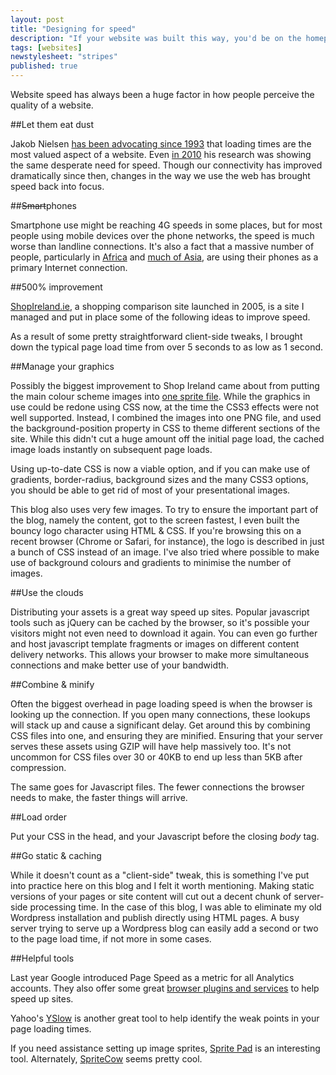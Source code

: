 ```yaml
---
layout: post
title: "Designing for speed"
description: "If your website was built this way, you'd be on the homepage by now."
tags: [websites]
newstylesheet: "stripes"
published: true
---
```

Website speed has always been a huge factor in how people perceive the quality of a website. 

##Let them eat dust

Jakob Nielsen [has been advocating since 1993][2] that loading times are the most valued aspect of a website. Even [in 2010][3] his research was showing the same desperate need for speed. Though our connectivity has improved dramatically since then, changes in the way we use the web has brought speed back into focus.

##<del>Smart</del>phones

Smartphone use might be reaching 4G speeds in some places, but for most people using mobile devices over the phone networks, the speed is much worse than landline connections. It's also a fact that a massive number of people, particularly in [Africa][5] and [much of Asia][4], are using their phones as a primary Internet connection.

##500% improvement

[ShopIreland.ie][1], a shopping comparison site launched in 2005, is a site I managed and put in place some of the following ideas to improve speed. 

As a result of some pretty straightforward client-side tweaks, I brought down the typical page load time from over 5 seconds to as low as 1 second. 

##Manage your graphics

Possibly the biggest improvement to Shop Ireland came about from putting the main colour scheme images into [one sprite file][6]. While the graphics in use could be redone using CSS now, at the time the CSS3 effects were not well supported. Instead, I combined the images into one PNG file, and used the background-position property in CSS to theme different sections of the site. While this didn't cut a huge amount off the initial page load, the cached image loads instantly on subsequent page loads.

Using up-to-date CSS is now a viable option, and if you can make use of gradients, border-radius, background sizes and the many CSS3 options, you should be able to get rid of most of your presentational images.

This blog also uses very few images. To try to ensure the important part of the blog, namely the content, got to the screen fastest, I even built the bouncy logo character using HTML & CSS. If you're browsing this on a recent browser (Chrome or Safari, for instance), the logo is described in just a bunch of CSS instead of an image. I've also tried where possible to make use of background colours and gradients to minimise the number of images.

##Use the clouds

Distributing your assets is a great way speed up sites. Popular javascript tools such as jQuery can be cached by the browser, so it's possible your visitors might not even need to download it again. You can even go further and host javascript template fragments or images on different content delivery networks. This allows your browser to make more simultaneous connections and make better use of your bandwidth.

##Combine & minify

Often the biggest overhead in page loading speed is when the browser is looking up the connection. If you open many connections, these lookups will stack up and cause a significant delay. Get around this by combining CSS files into one, and ensuring they are minified. Ensuring that your server serves these assets using GZIP will have help massively too. It's not uncommon for CSS files over 30 or 40KB to end up less than 5KB after compression.

The same goes for Javascript files. The fewer connections the browser needs to make, the faster things will arrive.

##Load order

Put your CSS in the head, and your Javascript before the closing *body* tag.

##Go static & caching

While it doesn't count as a "client-side" tweak, this is something I've put into practice here on this blog and I felt it worth mentioning. Making static versions of your pages or site content will cut out a decent chunk of server-side processing time. In the case of this blog, I was able to eliminate my old Wordpress installation and publish directly using HTML pages. A busy server trying to serve up a Wordpress blog can easily add a second or two to the page load time, if not more in some cases.

##Helpful tools

Last year Google introduced Page Speed as a metric for all Analytics accounts. They also offer some great [browser plugins and services][7] to help speed up sites. 

Yahoo's [YSlow][8] is another great tool to help identify the weak points in your page loading times.

If you need assistance setting up image sprites, [Sprite Pad][9] is an interesting tool. Alternately, [SpriteCow][10] seems pretty cool.

 [1]: http://shopireland.ie
 [2]: http://www.useit.com/alertbox/9703a.html
 [3]: http://www.useit.com/alertbox/response-times.html
 [4]: http://www.engadget.com/2012/07/19/smartphone-internet-china/
 [5]: http://afrinnovator.com/blog/2012/02/02/why-you-must-never-forget-about-the-humble-feature-phone-in-africa/
 [6]: http://www.shopireland.ie/images/all.png
 [7]: https://developers.google.com/speed/pagespeed/
 [8]: http://developer.yahoo.com/yslow/
 [9]: http://spritepad.wearekiss.com/
 [10]: http://www.spritecow.com/